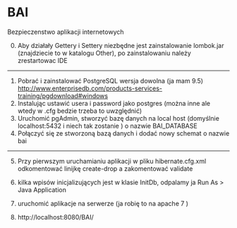 # BAI
Bezpieczenstwo aplikacji internetowych

0. Aby działały Gettery i Settery niezbędne jest zainstalowanie lombok.jar (znajdziecie to w katalogu Other), po zainstalowaniu należy zrestartowac IDE

-------------------------------------------------------------------------------------------------------------
1. Pobrać i zainstalować PostgreSQL wersja dowolna (ja mam 9.5) http://www.enterprisedb.com/products-services-training/pgdownload#windows
2. Instalując ustawić usera i password jako postgres (można inne ale wtedy w .cfg bedzie trzeba to uwzględnić)
3. Uruchomić pgAdmin, stworzyć bazę danych na local host (domyślnie localhost:5432 i niech tak zostanie ) o nazwie  BAI_DATABASE
4. Połączyć się ze stworzoną bazą danych i dodać nowy schemat o nazwie bai

-------------------------------------------------------------------------------------------------------------
5. Przy pierwszym uruchamianiu aplikacji w pliku hibernate.cfg.xml odkomentować linijkę
<property name="hibernate.hbm2ddl.auto">create-drop</property>
a zakomentować
<property name="hibernate.hbm2ddl.auto">validate</property> 
6. kilka wpisów inicjalizujących jest w klasie InitDb, odpalamy ja Run As > Java Application

7. uruchomić aplikacje na serwerze (ja robię to na apache 7 )
8. http://localhost:8080/BAI/